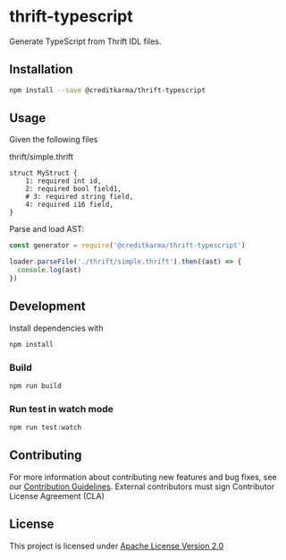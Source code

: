 # thrift-typescript

Generate TypeScript from Thrift IDL files.

## Installation

```sh
npm install --save @creditkarma/thrift-typescript
```

## Usage

Given the following files

thrift/simple.thrift

```
struct MyStruct {
    1: required int id,
    2: required bool field1,
    # 3: required string field,
    4: required i16 field,
}
```

Parse and load AST:

```js
const generator = require('@creditkarma/thrift-typescript')

loader.parseFile('./thrift/simple.thrift').then((ast) => {
  console.log(ast)
})
```

## Development

Install dependencies with

```sh
npm install
```

### Build

```sh
npm run build
```


### Run test in watch mode

```sh
npm run test:watch
```

## Contributing
For more information about contributing new features and bug fixes, see our [Contribution Guidelines](https://github.com/creditkarma/CONTRIBUTING.md).
External contributors must sign Contributor License Agreement (CLA)

## License
This project is licensed under [Apache License Version 2.0](./LICENSE)
